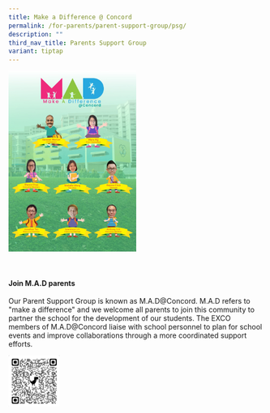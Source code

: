 ```yaml
---
title: Make a Difference @ Concord
permalink: /for-parents/parent-support-group/psg/
description: ""
third_nav_title: Parents Support Group
variant: tiptap
---
```

<div class="isomer-image-wrapper">
<img style="width:50%" height="auto" width="100%" src="/images/mad_psg.jpeg">
</div>
<p>
<br>
</p>
<h4>Join M.A.D parents</h4>
<p>Our Parent Support Group is known as M.A.D@Concord. M.A.D refers to "make
a difference" and we welcome all parents to join this community to partner
the school for the development of our students. The EXCO members of M.A.D@Concord
liaise with school personnel to plan for school events and improve collaborations
through a more coordinated support efforts.</p>
<div class="isomer-image-wrapper">
<img style="width:20%" height="auto" width="100%" src="/images/mad%20sign%20up.jpeg">
</div>
<p>
<br>
<br>
</p>
<p></p>